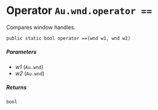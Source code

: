 # Operator `Au.wnd.operator ==`

Compares window handles.

```
public static bool operator ==(wnd w1, wnd w2)
```

##### Parameters

- *w1*  (`Au.wnd`)
- *w2*  (`Au.wnd`)

##### Returns

`bool`